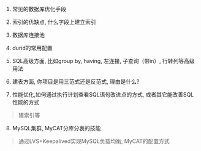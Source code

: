 1. 常见的数据库优化手段
>

2. 索引的优缺点, 什么字段上建立索引
>

3. 数据库连接池
>

4. durid的常用配置
>

5. SQL高级方面, 比如group by, having, 左连接, 子查询（带in）, 行转列等高级用法
>

6. 建表方面, 你项目是用三范式还是反范式, 理由是什么?

7. 性能优化,如何通过执行计划查看SQL语句改进点的方式, 或者其它能改善SQL性能的方式
> 建索引等

8. MySQL集群, MyCAT分库分表的技能
> 通过LVS+Keepalived实现MySQL负载均衡, MyCAT的配置方式

